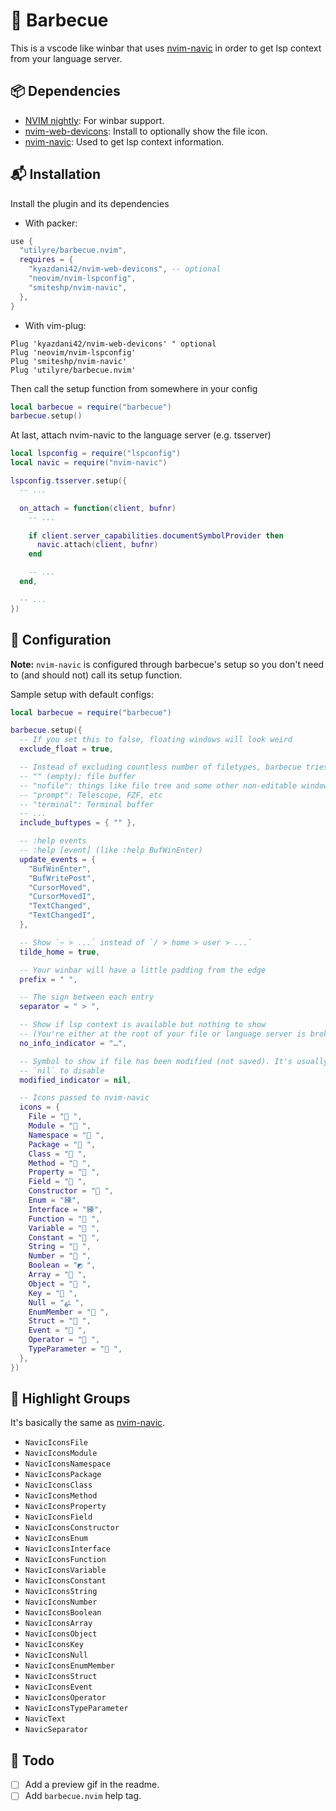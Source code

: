 # 🍡 Barbecue

This is a vscode like winbar that uses
[nvim-navic](https://github.com/SmiteshP/nvim-navic) in order to get lsp
context from your language server.

## 📦 Dependencies

- [NVIM nightly](https://github.com/neovim/neovim/releases/tag/nightly): For winbar support.
- [nvim-web-devicons](https://github.com/kyazdani42/nvim-web-devicons): Install to optionally show the file icon.
- [nvim-navic](https://github.com/smiteshp/nvim-navic): Used to get lsp context information.

## 📬 Installation

Install the plugin and its dependencies

- With packer:

```lua
use {
  "utilyre/barbecue.nvim",
  requires = {
    "kyazdani42/nvim-web-devicons", -- optional
    "neovim/nvim-lspconfig",
    "smiteshp/nvim-navic",
  },
}
```

- With vim-plug:

```vim
Plug 'kyazdani42/nvim-web-devicons' " optional
Plug 'neovim/nvim-lspconfig'
Plug 'smiteshp/nvim-navic'
Plug 'utilyre/barbecue.nvim'
```

Then call the setup function from somewhere in your config

```lua
local barbecue = require("barbecue")
barbecue.setup()
```

At last, attach nvim-navic to the language server (e.g. tsserver)

```lua
local lspconfig = require("lspconfig")
local navic = require("nvim-navic")

lspconfig.tsserver.setup({
  -- ...

  on_attach = function(client, bufnr)
    -- ...

    if client.server_capabilities.documentSymbolProvider then
      navic.attach(client, bufnr)
    end

    -- ...
  end,

  -- ...
})
```

## 🚠 Configuration

**Note:** `nvim-navic` is configured through barbecue's setup so you don't need
to (and should not) call its setup function.

Sample setup with default configs:

```lua
local barbecue = require("barbecue")

barbecue.setup({
  -- If you set this to false, floating windows will look weird
  exclude_float = true,

  -- Instead of excluding countless number of filetypes, barbecue tries to only show on some buftypes
  -- "" (empty): file buffer
  -- "nofile": things like file tree and some other non-editable windows
  -- "prompt": Telescope, FZF, etc
  -- "terminal": Terminal buffer
  -- ...
  include_buftypes = { "" },

  -- :help events
  -- :help [event] (like :help BufWinEnter)
  update_events = {
    "BufWinEnter",
    "BufWritePost",
    "CursorMoved",
    "CursorMovedI",
    "TextChanged",
    "TextChangedI",
  },

  -- Show `~ > ...` instead of `/ > home > user > ...`
  tilde_home = true,

  -- Your winbar will have a little padding from the edge
  prefix = " ",

  -- The sign between each entry
  separator = " > ",

  -- Show if lsp context is available but nothing to show
  -- (You're either at the root of your file or language server is broken)
  no_info_indicator = "…",

  -- Symbol to show if file has been modified (not saved). It's usually `[+]` in vim
  -- `nil` to disable
  modified_indicator = nil,

  -- Icons passed to nvim-navic
  icons = {
    File = " ",
    Module = " ",
    Namespace = " ",
    Package = " ",
    Class = " ",
    Method = " ",
    Property = " ",
    Field = " ",
    Constructor = " ",
    Enum = "練",
    Interface = "練",
    Function = " ",
    Variable = " ",
    Constant = " ",
    String = " ",
    Number = " ",
    Boolean = "◩ ",
    Array = " ",
    Object = " ",
    Key = " ",
    Null = "ﳠ ",
    EnumMember = " ",
    Struct = " ",
    Event = " ",
    Operator = " ",
    TypeParameter = " ",
  },
})
```

## 🎨 Highlight Groups

It's basically the same as
[nvim-navic](https://github.com/SmiteshP/nvim-navic).

- `NavicIconsFile`
- `NavicIconsModule`
- `NavicIconsNamespace`
- `NavicIconsPackage`
- `NavicIconsClass`
- `NavicIconsMethod`
- `NavicIconsProperty`
- `NavicIconsField`
- `NavicIconsConstructor`
- `NavicIconsEnum`
- `NavicIconsInterface`
- `NavicIconsFunction`
- `NavicIconsVariable`
- `NavicIconsConstant`
- `NavicIconsString`
- `NavicIconsNumber`
- `NavicIconsBoolean`
- `NavicIconsArray`
- `NavicIconsObject`
- `NavicIconsKey`
- `NavicIconsNull`
- `NavicIconsEnumMember`
- `NavicIconsStruct`
- `NavicIconsEvent`
- `NavicIconsOperator`
- `NavicIconsTypeParameter`
- `NavicText`
- `NavicSeparator`

## 📓 Todo

- [ ] Add a preview gif in the readme.
- [ ] Add `barbecue.nvim` help tag.
